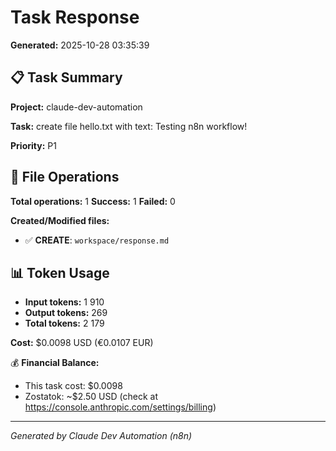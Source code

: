 # Task Response

**Generated:** 2025-10-28 03:35:39

## 📋 Task Summary

**Project:** claude-dev-automation

**Task:** create file hello.txt with text: Testing n8n workflow!

**Priority:** P1

## 📝 File Operations

**Total operations:** 1
**Success:** 1
**Failed:** 0

**Created/Modified files:**
- ✅ **CREATE**: `workspace/response.md`

## 📊 Token Usage

- **Input tokens:** 1 910
- **Output tokens:** 269
- **Total tokens:** 2 179

**Cost:** $0.0098 USD (€0.0107 EUR)

💰 **Financial Balance:** 
   - This task cost: $0.0098
   - Zostatok: ~$2.50 USD (check at https://console.anthropic.com/settings/billing)

---

*Generated by Claude Dev Automation (n8n)*
